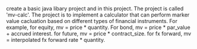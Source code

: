 create a basic java libary project and in this project. The project is called 'mv-calc'. The project is to implement a calculator that can perform marker value cacluation based on different types of financial instruments. For example, for equity, mv = price * quantity. For bond, mv = price * par_value + accrued interest. for future, mv = price * contract_size. for fx forward, mv = interpolated  fx forward rate * quantity.  

